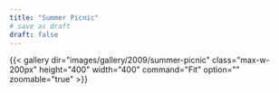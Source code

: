 ```yaml
---
title: "Summer Picnic"
# save as draft
draft: false
---
```


{{< gallery dir="images/gallery/2009/summer-picnic" class="max-w-200px" height="400" width="400" command="Fit" option="" zoomable="true" >}}
